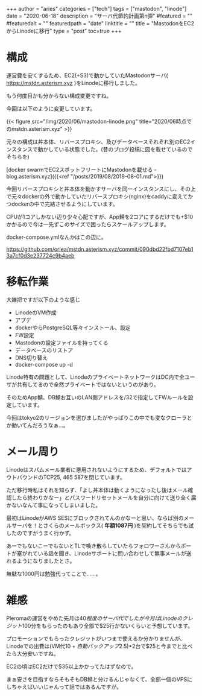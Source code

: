 +++
author = "aries"
categories = ["tech"]
tags = ["mastodon", "linode"]
date = "2020-06-18"
description = "サーバ代節約計画第n弾"
#featured = ""
#featuredalt = ""
featuredpath = "date"
linktitle = ""
title = "MastodonをEC2からLinodeに移行"
type = "post"
toc=true
+++


# 構成

運営費を安くするため、EC2(+S3)で動かしていたMastodonサーバ( https://mstdn.asterism.xyz )をLinodeに移行しました。

もう何度目かも分からない構成変更ですね。

今回は以下のように変更しています。

{{< figure src="/img/2020/06/mastodon-linode.png" title="2020/06時点でのmstdn.asterism.xyz" >}}

元々の構成は丼本体、リバースプロキシ、及びデータベースそれぞれ別のEC2インスタンスで動かしている状態でした。(昔のブログ投稿に図を載せているのでそちらを)

[docker swarmでEC2スポットフリートにMastodonを載せる - blog.asterism.xyz]({{<ref "/posts/2019/08/2019-08-01.md">}})

今回リバースプロキシと丼本体を動かすサーバを同一インスタンスにし、その上で元々dockerの外で動かしていたリバースプロキシ(nginx)をcaddyに変えてかつdockerの中で完結させるようにしています。

CPUが1コアしかない辺り少々心配ですが、App鯖を2コアにするだけでも+$10かかるので今は一先ずこのサイズで困ったらスケールアップします。

docker-compose.ymlなんかはこの辺に。

https://github.com/orlea/mstdn.asterism.xyz/commit/090dbd22fbd7107eb13a7cf0d3e237724c9b4aeb


# 移転作業

大雑把ですが以下のような感じ

- LinodeのVM作成
- アプデ
- dockerやらPostgreSQL等々インストール、設定
- FW設定
- Mastodonの設定ファイルを持ってくる
- データベースのリストア
- DNS切り替え
- docker-compose up -d

Linode特有の問題として、LinodeのプライベートネットワークはDC内で全ユーザが共有してるので全然プライベートではないというのがあり。

そのためApp鯖、DB鯖お互いのLAN側アドレスを/32で指定してFWルールを設定しています。

今回はtokyo2のリージョンを選びましたがやっぱりこの中でも変なクローラとか動いてんだろうなぁ…。

# メール周り

Linodeはスパムメール業者に悪用されないようにするため、デフォルトではアウトバウンドのTCP25, 465 587を閉じています。

ただ移行時私はそれを知らず、「よし丼本体は動くようになったし後はメール確認したら終わりかなー」とパスワードリセットメールを自分に向けて送り全く届かないなんて事になってしまいました。

最初はLinodeがAWS SESにブロックされてんのかなーと思い、ならば別のメールサーバを！とさくらのメールボックス( __年額1087円__ )を契約してそちらでも試したのですがうまく行かず。

あーでもないこーでもないとTLで喚き散らしていたらフォロワーさんからポートが塞がれている話を聞き、Linodeサポートに問い合わせして無事メールが送れるようになりましたとさ。

無駄な1000円は勉強代ってことで……。

# 雑感

Pleromaの運営をやめた先月は$40程度のサーバ代でしたが今月はLinodeのクレジット$100分をもらったのもあり全部で$25行かないくらいと予想しています。

プロモーションでもらったクレジットがいつまで使えるか分かりませんが、Linodeでの出費は(VM代$10+自動バックアップ$2.5)*2台で$25と今までと比べたら大分安いですね。

EC2の頃はEC2だけで$35以上かかってたはずなので。

まぁ安さを目指すならそもそもDB鯖と分けるんじゃなくて、全部一個のVPSにしちゃえばいいじゃんって話ではあるんですが。
